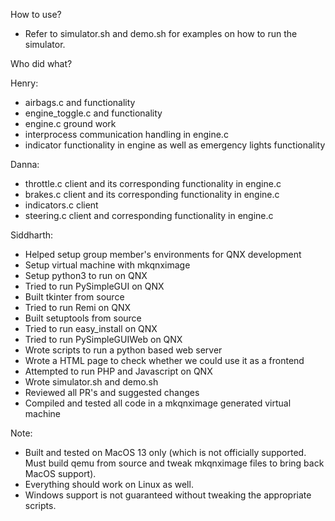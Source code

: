 How to use?
- Refer to simulator.sh and demo.sh for examples on how to run the simulator.


Who did what?

Henry:
- airbags.c and functionality
- engine_toggle.c and functionality
- engine.c ground work
- interprocess communication handling in engine.c
- indicator functionality in engine as well as emergency lights functionality

Danna:
- throttle.c client and its corresponding functionality in engine.c
- brakes.c client and its corresponding functionality in engine.c
- indicators.c client 
- steering.c client and corresponding functionality in engine.c

Siddharth:
- Helped setup group member's environments for QNX development
- Setup virtual machine with mkqnximage
- Setup python3 to run on QNX
- Tried to run PySimpleGUI on QNX
- Built tkinter from source
- Tried to run Remi on QNX
- Built setuptools from source
- Tried to run easy_install on QNX 
- Tried to run PySimpleGUIWeb on QNX
- Wrote scripts to run a python based web server
- Wrote a HTML page to check whether we could use it as a frontend
- Attempted to run PHP and Javascript on QNX
- Wrote simulator.sh and demo.sh
- Reviewed all PR's and suggested changes
- Compiled and tested all code in a mkqnximage generated virtual machine
    

Note: 
- Built and tested on MacOS 13 only (which is not officially supported. Must build qemu from source and tweak mkqnximage files to bring back MacOS support). 
- Everything should work on Linux as well. 
- Windows support is not guaranteed without tweaking the appropriate scripts.